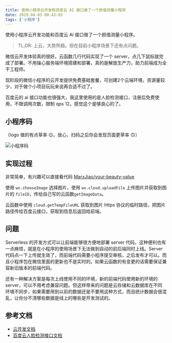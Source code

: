 ```yaml
---
title: 使用小程序云开发和百度云 AI 接口做了一个颜值测量小程序
date: 2019-04-03 00:43:03
tags: ['小程序']
---
```


使用小程序云开发功能和百度云 AI 接口做了一个颜值测量小程序。

> TL;DR: 上云，大势所趋。但在目前小程序场景下还有点问题。

<!-- more -->

微信云开发体验真的很好。云函数几行代码实现了一个 server，点几下鼠标就完成了部署。不用操心服务端环境搭建和部署，真的是解放生产力，助力前端成为全干工程师。

现阶段的微信小程序的云开发提供免费基础套餐，可创建2个云端环境，资源量较少，对于做个小项目玩玩来说再合适不过了。

百度云的 ai 接口功能也很强大，我这里使用的是人脸检测接口，注册后免费使用，不限调用次数，限制 qps 12。感觉这个是够良心的了。

## 小程序码

（logo 做的有点草率 😉。放心，扫码之后你会发现页面更草率 🙃）

![小程序码](https://7863-xcx-0b2817-1257953462.tcb.qcloud.la/gh_22508b216a19_258.jpg?sign=f9b0bdeafe8dbabd7b5f54632b8c5fa3&t=1554222908)

## 实现过程

非常简单，有兴趣可以直接看代码 [MarxJiao/your-beauty-value](https://github.com/MarxJiao/your-beauty-value)

使用 `wx.chooseImage` 选择图片，使用 `wx.cloud.uploadFile` 上传图片并获取到图片的 `fileID`，传给自己写的云函数`getImageData`。

云函数中使用 `cloud.getTempFileURL` 获取到图片 https 协议的临时路径，把图片路径传给百度云接口，获取到信息后返回给前端。

## 问题

Serverless 的开发方式可以让前端能够很方便地部署 server 代码，这种便利也有一点麻烦，就是在小程序的使用场景下无法做到自动的前后端同时上线。Server 代码点一下上传就生效了，而前端代码需要小程序提交审核，之后发布才可以。而且小程序包在微信里面的更新也不是实时的。如果云函数的有变更的话需要保证兼容新旧版本的前端代码。

还有一种解决方案是每次上线使用不同的环境，新的前端代码使用新的环境的 server，可以不用考虑兼容问题。但这样带来的问题是云存储和云数据库在不同环境不同步，如果需要用到以前的数据还是不要用这种方式，而且统计数据会很混乱，让你分不清哪些数据是线上的哪些是开发测试的。

## 参考文档

- [云开发文档](https://developers.weixin.qq.com/miniprogram/dev/wxcloud/basis/getting-started.html)
- [百度云人脸检测接口文档](http://ai.baidu.com/docs#/Face-Detect-V3/top)